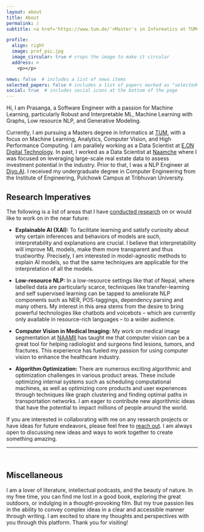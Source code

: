 ```yaml
---
layout: about
title: About
permalink: /
subtitle: <a href='https://www.tum.de/'>Master's in Informatics at TUM</a>, Lifelong learner.

profile:
  align: right
  image: prof_pic.jpg
  image_circular: true # crops the image to make it circular
  address: >
    <p></p>

news: false  # includes a list of news items
selected_papers: false # includes a list of papers marked as "selected={true}"
social: true  # includes social icons at the bottom of the page
---
```


Hi, I am Prasanga, a Software Engineer with a passion for Machine Learning, particularly Robust and Interpretable ML, Machine Learning with Graphs, Low resource NLP, and Generative Modeling.

Currently, I am pursuing a Masters degree in Informatics at [TUM](https://www.tum.de/en/), with a focus on Machine Learning, Analytics, Computer Vision, and High Performance Computing. I am parallely working as a Data Scientist at [E.ON Digital Technology](https://www.eon.com/en.html). In past, I worked as a Data Scientist at [Naamche](https://www.naamche.com/) where I was focused on leveraging large-scale real estate data to assess investment potential in the industry. Prior to that, I was a NLP Engineer at [Diyo.AI](https://diyo.ai/). I received my undergraduate degree in Computer Engineering from the Institute of Engineering, Pulchowk Campus at Tribhuvan University.

## Research Imperatives

The following is a list of areas that I have [conducted research](/publications.md) on or would like to work on in the near future:

- **Explainable AI (XAI):** To facilitate learning and satisfy curiosity about why certain inferences and behaviors of models are such, interpretability and explanations are crucial. I believe that interpretability will improve ML models, make them more transparent and thus trustworthy. Precisely, I am interested in model-agnostic methods to explain AI models, so that the same techniques are applicable for the interpretation of all the models. 

- **Low-resource NLP:** In a low-resource settings like that of Nepal, where labelled data are particularly scarce, techniques like transfer-learning and self supervised learning can be tapped to ameliorate NLP components such as NER, POS-taggings, dependency parsing and many others. My interest in this area stems from the desire to bring powerful technologies like chatbots and voicebots – which are currently only available in resource-rich languages – to a wider audience.

- **Computer Vision in Medical Imaging:** My work on medical image segmentation at [NAAMII](https://www.naamii.org.np/) has taught me that computer vision can be a great tool for helping radiologist and surgeons find lesions, tumors, and fractures. This experience has fueled my passion for using computer vision to enhance the healthcare industry.

- **Algorithm Optimization:** There are numerous exciting algorithmic and optimization challenges in various product areas. These include optimizing internal systems such as scheduling computational machines, as well as optimizing core products and user experiences through techniques like graph clustering and finding optimal paths in transportation networks. I am eager to contribute new algorithmic ideas that have the potential to impact millions of people around the world.

If you are interested in collaborating with me on any research projects or have ideas for future endeavors, please feel free to [reach out](/contact). I am always open to discussing new ideas and ways to work together to create something amazing.

---
<br />

## Miscellaneous

I am a lover of literature, intellectual podcasts, and the beauty of nature. In my free time, you can find me lost in a good book, exploring the great outdoors, or indulging in a thought-provoking film. But my true passion lies in the ability to convey complex ideas in a clear and accessible manner through writing. I am excited to share my thoughts and perspectives with you through this platform. Thank you for visiting!